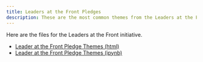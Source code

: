 ```yaml
---
title: Leaders at the Front Pledges
description: These are the most common themes from the Leaders at the Front pledges from LCLD Members.
---
```


Here are the files for the Leaders at the Front initiative.
- [Leader at the Front Pledge Themes (html)](LatFront3.html)
- [Leader at the Front Pledge Themes (ipynb)](LatFront3.ipynb)
